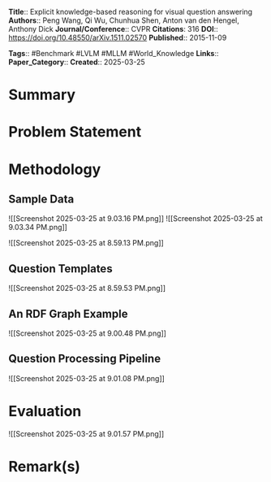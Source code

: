**Title**:: Explicit knowledge-based reasoning for visual question answering
**Authors**:: Peng Wang, Qi Wu, Chunhua Shen, Anton van den Hengel, Anthony Dick
**Journal/Conference**:: CVPR
**Citations**: 316
**DOI**:: https://doi.org/10.48550/arXiv.1511.02570
**Published**:: 2015-11-09

**Tags**:: #Benchmark  #LVLM #MLLM #World_Knowledge 
**Links**::
**Paper_Category**::
**Created**:: 2025-03-25

# Summary

# Problem Statement

# Methodology

## Sample Data
![[Screenshot 2025-03-25 at 9.03.16 PM.png]]
![[Screenshot 2025-03-25 at 9.03.34 PM.png]]

![[Screenshot 2025-03-25 at 8.59.13 PM.png]]

## Question Templates

![[Screenshot 2025-03-25 at 8.59.53 PM.png]]
## An RDF Graph Example

![[Screenshot 2025-03-25 at 9.00.48 PM.png]]
## Question Processing Pipeline

![[Screenshot 2025-03-25 at 9.01.08 PM.png]]

# Evaluation

![[Screenshot 2025-03-25 at 9.01.57 PM.png]]

# Remark(s)

